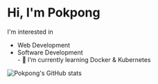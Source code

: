 # Hi, I'm Pokpong
I'm interested in
- Web Development
- Software Development <br/> - 🌱 I’m currently learning Docker & Kubernetes
<!--
**davepokpong/davepokpong** is a ✨ _special_ ✨ repository because its `README.md` (this file) appears on your GitHub profile.

Here are some ideas to get you started:

- 🔭 I’m currently working on ...
- 🌱 I’m currently learning ...
- 👯 I’m looking to collaborate on ...
- 🤔 I’m looking for help with ...
- 💬 Ask me about ...
- 📫 How to reach me: ...
- 😄 Pronouns: ...
- ⚡ Fun fact: ...
-->
<!-- [![Top Langs](https://github-readme-stats.vercel.app/api/top-langs/?username=anuraghazra&layout=compact)](https://github.com/anuraghazra/github-readme-stats&layout=compact) -->

![Pokpong's GitHub stats](https://github-readme-stats.vercel.app/api?username=davepokpong&show_icons=true&theme=radical)
